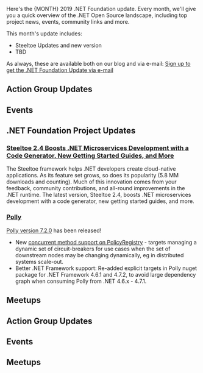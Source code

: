 Here's the {MONTH} 2019 .NET Foundation update. Every month, we'll give you a quick overview of the .NET Open Source landscape, including top project news, events, community links and more.

This month's update includes:

* Steeltoe Updates and new version
* TBD

As always, these are available both on our blog and via e-mail: [Sign up to get the .NET Foundation Update via e-mail](http://eepurl.com/dhL_qb)

## Action Group Updates

## Events

## .NET Foundation Project Updates

### [Steeltoe 2.4 Boosts .NET Microservices Development with a Code Generator, New Getting Started Guides, and More](https://content.pivotal.io/dotnet/steeltoe-2-4-boosts-dotnet-microservices-development)

The Steeltoe framework helps .NET developers create cloud-native applications. As its feature set grows, so does its popularity (5.8 MM downloads and counting). Much of this innovation comes from your feedback, community contributions, and all-round improvements in the .NET runtime. The latest version, Steeltoe 2.4, boosts .NET microservices development with a code generator, new getting started guides, and more.

### [Polly](https://github.com/App-vNext/Polly)

[Polly version 7.2.0](https://github.com/App-vNext/Polly/blob/master/CHANGELOG.md#720) has been released!  

+ New [concurrent method support on PolicyRegistry](https://github.com/App-vNext/Polly/wiki/PolicyRegistry#interfaces-and-further-syntax) - targets managing a dynamic set of circuit-breakers for use cases when the set of downstream nodes may be changing dynamically, eg in distributed systems scale-out.
+ Better .NET Framework support: Re-added explicit targets in Polly nuget package for .NET Framework 4.6.1 and 4.7.2, to avoid large dependency graph when consuming Polly from .NET 4.6.x - 4.7.1.


## Meetups

## Action Group Updates

## Events

## Meetups
